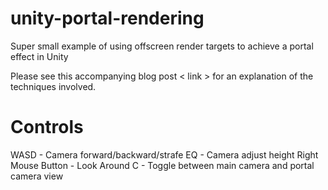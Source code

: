# unity-portal-rendering
Super small example of using offscreen render targets to achieve a portal effect in Unity

Please see this accompanying blog post < link > for an explanation of the techniques involved.

# Controls

WASD - Camera forward/backward/strafe
EQ - Camera adjust height
Right Mouse Button - Look Around
C - Toggle between main camera and portal camera view
